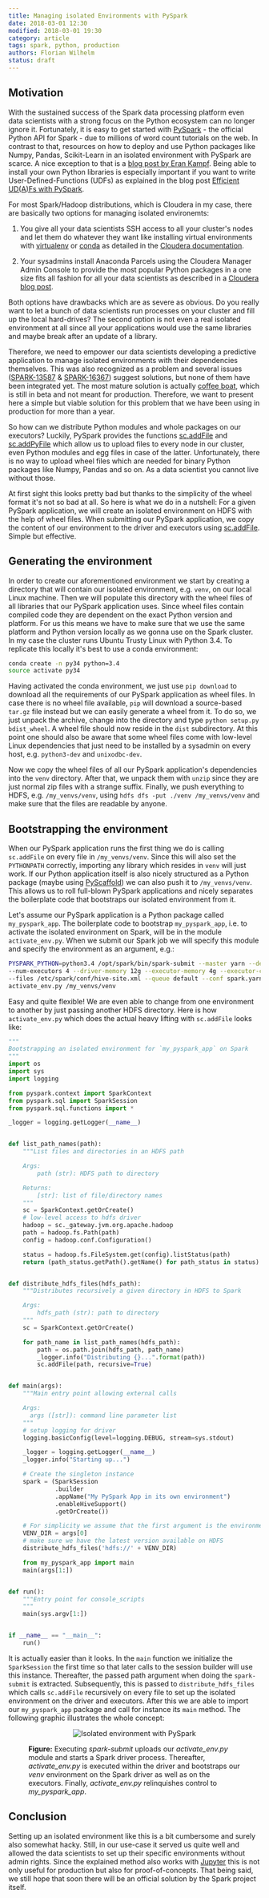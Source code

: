 ```yaml
---
title: Managing isolated Environments with PySpark
date: 2018-03-01 12:30
modified: 2018-03-01 19:30
category: article
tags: spark, python, production
authors: Florian Wilhelm
status: draft
---
```


## Motivation

With the sustained success of the Spark data processing platform even data scientists with a strong focus on the Python ecosystem can no longer ignore it.
Fortunately, it is easy to get started with [PySpark][] - the official Python API for Spark - due to millions of word count tutorials on the web. In contrast to that, resources on how to deploy and use Python packages like Numpy, Pandas, Scikit-Learn in an isolated environment with PySpark are scarce. A nice exception to that is a [blog post by Eran Kampf][]. Being able to install your own Python libraries is especially important if you want to write User-Defined-Functions (UDFs) as explained in the blog post [Efficient UD(A)Fs with PySpark]({filename}/efficient_udfs_with_pyspark.md).

For most Spark/Hadoop distributions, which is Cloudera in my case, there are basically two options for managing isolated environemts:

 1. You give all your data scientists SSH access to all your cluster's nodes and let them do whatever they want like installing virtual environments with [virtualenv][] or [conda][] as detailed in the [Cloudera documentation][].
 
 2. Your sysadmins install Anaconda Parcels using the Cloudera Manager Admin Console to provide the most popular Python packages in a one size fits all fashion for all your data scientists as described in a [Cloudera blog post]. 

Both options have drawbacks which are as severe as obvious. Do you really want to let a bunch of data scientists run processes on your cluster and fill up the local hard-drives? The second option is not even a real isolated environment at all since all your applications would use the same libraries and maybe break after an update of a library.   

Therefore, we need to empower our data scientists developing a predictive application to manage isolated environments with their dependencies themselves. This was also recognized as a problem and several issues ([SPARK-13587][] & [SPARK-16367][]) suggest solutions, but none of them have been integrated yet. The most mature solution is actually [coffee boat], which is still in beta and not meant for production. Therefore, we want to present here a simple but viable solution for this problem that we have been using in production for more than a year.

So how can we distribute Python modules and whole packages on our executors? Luckily, PySpark provides the functions [sc.addFile][] and [sc.addPyFile][] which allow us to upload files to every node in our cluster, even Python modules and egg files in case of the latter. Unfortunately, there is no way to upload wheel files which are needed for binary Python packages like Numpy, Pandas and so on. As a data scientist you cannot live without those. 

At first sight this looks pretty bad but thanks to the simplicity of the wheel format it's not so bad at all. So here is what we do in a nutshell: For a given PySpark application, we will create an isolated environment on HDFS with the help of wheel files. When submitting our PySpark application, we copy the content of our environment to the driver and executors using [sc.addFile][]. Simple but effective.

## Generating the environment 

In order to create our aforementioned environment we start by creating a directory that will contain our isolated environment, e.g. ``venv``, on our local Linux machine. Then we will populate this directory with the wheel files of all libraries that our PySpark application uses. Since wheel files contain compiled code they are dependent on the exact Python version and platform. 
For us this means we have to make sure that we use the same platform and Python version locally as we gonna use on the Spark cluster. In my case the cluster runs Ubuntu Trusty Linux with Python 3.4. To replicate this locally it's best to use a conda environment:

```bash
conda create -n py34 python=3.4
source activate py34
```
Having activated the conda environment, we just use ``pip download`` to download all the requirements of our PySpark application as wheel files. In case there is no wheel file available, ``pip`` will download a source-based ``tar.gz`` file instead but we can easily generate a wheel from it. To do so, we just unpack the archive, change into the directory and type ``python setup.py bdist_wheel``. A wheel file should now reside in the `dist` subdirectory. At this point one should also be aware that some wheel files come with low-level Linux dependencies that just need to be installed by a sysadmin on every host, e.g. ``python3-dev`` and ``unixodbc-dev``.   

Now we copy the wheel files of all our PySpark application's dependencies into the ``venv`` directory. After that, we unpack them with ``unzip`` since they are just normal zip files with a strange suffix. Finally, we push everything to HDFS, e.g. ``/my_venvs/venv``, using ``hdfs dfs -put ./venv /my_venvs/venv`` and make sure that the files are readable by anyone.

## Bootstrapping the environment

When our PySpark application runs the first thing we do is calling ``sc.addFile`` on every file in ``/my_venvs/venv``. Since this will also set the ``PYTHONPATH`` correctly, importing any library which resides in ``venv`` will just work. If our Python application itself is also nicely structured as a Python package (maybe using [PyScaffold][]) we can also push it to ``/my_venvs/venv``. This allows us to roll full-blown PySpark applications and nicely separates the boilerplate code that bootstraps our isolated environment from it.

 
Let's assume our PySpark application is a Python package called ``my_pyspark_app``. The boilerplate code to bootstrap ``my_pyspark_app``, i.e. to activate the isolated environment on Spark, will be in the module ``activate_env.py``. When we submit our Spark job we will specify this module and specify the environment as an argument, e.g.:

```bash
PYSPARK_PYTHON=python3.4 /opt/spark/bin/spark-submit --master yarn --deploy-mode cluster \
--num-executors 4 --driver-memory 12g --executor-memory 4g --executor-cores 1 \
--files /etc/spark/conf/hive-site.xml --queue default --conf spark.yarn.maxAppAttempts=1 \
activate_env.py /my_venvs/venv
```

Easy and quite flexible! We are even able to change from one environment to another by just passing another HDFS directory. Here is how ``activate_env.py`` which does the actual heavy lifting with ``sc.addFile`` looks like:

```python
"""
Bootstrapping an isolated environment for `my_pyspark_app` on Spark
"""
import os
import sys
import logging

from pyspark.context import SparkContext
from pyspark.sql import SparkSession
from pyspark.sql.functions import *

_logger = logging.getLogger(__name__)


def list_path_names(path):
    """List files and directories in an HDFS path

    Args:
        path (str): HDFS path to directory

    Returns:
        [str]: list of file/directory names
    """
    sc = SparkContext.getOrCreate()
    # low-level access to hdfs driver
    hadoop = sc._gateway.jvm.org.apache.hadoop
    path = hadoop.fs.Path(path)
    config = hadoop.conf.Configuration()

    status = hadoop.fs.FileSystem.get(config).listStatus(path)
    return (path_status.getPath().getName() for path_status in status)


def distribute_hdfs_files(hdfs_path):
    """Distributes recursively a given directory in HDFS to Spark

    Args:
        hdfs_path (str): path to directory
    """
    sc = SparkContext.getOrCreate()

    for path_name in list_path_names(hdfs_path):
        path = os.path.join(hdfs_path, path_name)
        _logger.info("Distributing {}...".format(path))
        sc.addFile(path, recursive=True)


def main(args):
    """Main entry point allowing external calls

    Args:
      args ([str]): command line parameter list
    """
    # setup logging for driver
    logging.basicConfig(level=logging.DEBUG, stream=sys.stdout)

    _logger = logging.getLogger(__name__)
    _logger.info("Starting up...")

    # Create the singleton instance
    spark = (SparkSession
             .builder
             .appName("My PySpark App in its own environment")
             .enableHiveSupport()
             .getOrCreate())

    # For simplicity we assume that the first argument is the environment on HDFS
    VENV_DIR = args[0]
    # make sure we have the latest version available on HDFS
    distribute_hdfs_files('hdfs://' + VENV_DIR)

    from my_pyspark_app import main
    main(args[1:])


def run():
    """Entry point for console_scripts
    """
    main(sys.argv[1:])


if __name__ == "__main__":
    run()
```

It is actually easier than it looks. In the ``main`` function we initialize the ``SparkSession`` the first time so that later calls to the session builder will use this instance. Thereafter, the passed path argument when doing the ``spark-submit`` is extracted. Subsequently, this is passed to ``distribute_hdfs_files`` which calls ``sc.addFile`` recursively on every file to set up the isolated environment on the driver and executors. After this we are able to import our ``my_pyspark_app`` package and call for instance its ``main`` method. The following graphic illustrates the whole concept: 

<figure>
<p align="center">
<img class="noZoom" src="/images/pyspark_venv.png" alt="Isolated environment with PySpark">
<figcaption><strong>Figure:</strong> Executing <em>spark-submit</em> uploads our <em>activate_env.py</em> module and starts a Spark driver process. Thereafter, <em>activate_env.py</em> is executed within the driver and bootstraps our <em>venv</em> environment on the Spark driver as well as on the executors. Finally, <em>activate_env.py</em> relinquishes control to <em>my_pyspark_app</em>.</figcaption>
</p>
</figure>

## Conclusion

Setting up an isolated environment like this is a bit cumbersome and surely also somewhat hacky. Still, in our use-case it served us quite well and allowed the data scientists to set up their specific environments without admin rights. Since the explained method also works with [Jupyter][] this is not only useful for production but also for proof-of-concepts. That being said, we still hope that soon there will be an official solution by the Spark project itself.


[PySpark]: http://spark.apache.org/docs/latest/api/python/pyspark.html
[Cloudera documentation]: https://www.cloudera.com/documentation/enterprise/5-6-x/topics/spark_python.html#spark_python__section_kr2_4zs_b5
[Cloudera blog post]: http://blog.cloudera.com/blog/2016/02/making-python-on-apache-hadoop-easier-with-anaconda-and-cdh/
[sc.addFile]: http://spark.apache.org/docs/latest/api/python/pyspark.html#pyspark.SparkContext.addFile
[sc.addPyFile]: http://spark.apache.org/docs/latest/api/python/pyspark.html#pyspark.SparkContext.addPyFile
[SPARK-13587]: https://issues.apache.org/jira/browse/SPARK-13587
[SPARK-16367]: https://issues.apache.org/jira/browse/SPARK-16367
[virtualenv]: https://virtualenv.pypa.io/en/stable/
[conda]: https://conda.io/docs/intro.html
[blog post by Eran Kampf]: https://developerzen.com/best-practices-writing-production-grade-pyspark-jobs-cb688ac4d20f
[coffee boat]: https://github.com/nteract/coffee_boat
[PyScaffold]: http://pyscaffold.org/
[Jupyter]: http://jupyter.org/
